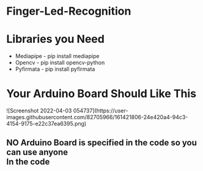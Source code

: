 # Finger-Led-Recognition
<h1>Libraries you Need</h1>
<ul>
  <li>Mediapipe - pip install mediapipe</li>
   <li>Opencv - pip install opencv-python</li>
   <li>Pyfirmata - pip install pyfirmata</li>
</ul>

<h1>Your Arduino Board Should Like This</h1>
![Screenshot 2022-04-03 054737](https://user-images.githubusercontent.com/82705966/161421806-24e420a4-94c3-4154-9175-e22c37ea6395.png)

<h2 color=red;>NO Arduino Board is specified in the code so you can use anyone <br> In the code </h2>
